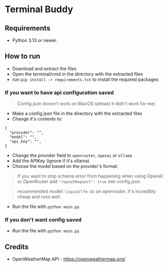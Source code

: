 # Terminal Buddy
## Requirements
- Python 3.13 or newer. 
## How to run

- Download and extract the files
- Open the terminal/cmd in the directory with the extracted files
- run `pip install -r requirements.txt` to install the required packages

### If you want to have api configuration saved
> Config.json doesn't work on MacOS (atleast it didn't work for me)
- Make a config.json file in the directory with the extracted files
- Change it's contents to:
```
{
  "provider": "",
  "model": "",
  "api_key": "",
}
```
- Change the provider field to `openrouter`, `openai` or `ollama`
- Add the APIKey (ignore if it's ollama)
- Choose the model based on the provider's format.

> If you want to stop schema error from happening when using OpenAI or OpenRouter add `"repeatRequest": true` into config.json <br>

> recommended model: `liquid/lfm-3b` on openrouter. It's incredibly cheap and runs well.

- Run the file with `python main.py`
### If you don't want config saved
- Run the file with `python main.py`
## Credits

- OpenWeatherMap API - <https://openweathermap.org/>

